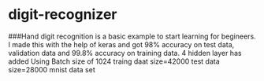 # digit-recognizer

###Hand digit recognition is a basic example to start learning for begineers. I made this with the help of keras and got 98% accuracy on test data, validation data and 99.8% accuracy on training data.
4 hidden layer has added
Using Batch size of 1024
traing daat size=42000
test data size=28000
mnist data set

